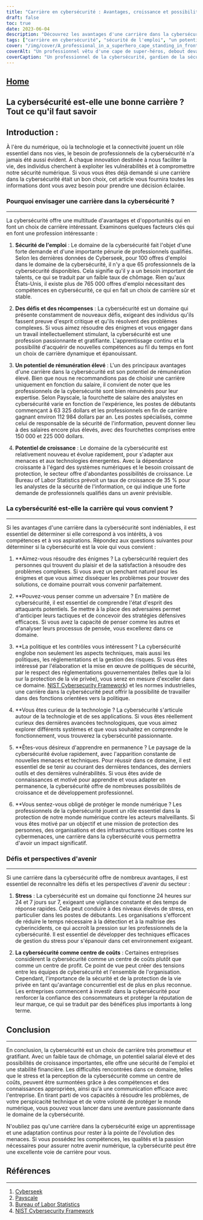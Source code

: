```yaml
---
title: "Carrière en cybersécurité : Avantages, croissance et possibilités de réussite"
draft: false
toc: true
date: 2023-06-04
description: "Découvrez les avantages d'une carrière dans la cybersécurité, notamment la sécurité de l'emploi, le potentiel de rémunération élevé et les nombreuses possibilités d'évolution à l'ère numérique."
tags: ["carrière en cybersécurité", "sécurité de l'emploi", "un potentiel salarial élevé", "opportunités de croissance", "profession de la cybersécurité", "cybermenaces", "sécurité numérique", "la sécurité de l'information", "compétences en matière de cybersécurité", "les professionnels de la cybersécurité", "demande en matière de cybersécurité", "industrie de la cybersécurité", "emplois dans le domaine de la cybersécurité", "perspectives en matière de cybersécurité", "les défis de la cybersécurité", "récompenses pour la cybersécurité", "avenir de la cybersécurité", "l'état d'esprit en matière de cybersécurité", "politique de cybersécurité", "curiosité technologique", "l'apprentissage continu", "gestion du stress", "importance de la cybersécurité", "perception de la cybersécurité", "protection numérique", "développement des compétences en matière de cybersécurité", "monde numérique sauvegarde", "l'évolution des menaces en matière de cybersécurité", "cybersécurité réputation de la marque", "rentabilité des entreprises"]
cover: "/img/cover/A_professional_in_a_superhero_cape_standing_in_front_of_a_computer.png"
coverAlt: "Un professionnel vêtu d'une cape de super-héros, debout devant un écran d'ordinateur avec un bouclier représentant la cybersécurité."
coverCaption: "Un professionnel de la cybersécurité, gardien de la sécurité numérique, équipé du bouclier de protection contre les cybermenaces."
---
```


## [Home](/cyber-security-career-playbook-start/)

## La cybersécurité est-elle une bonne carrière ? Tout ce qu'il faut savoir

Introduction :
-----------------
À l'ère du numérique, où la technologie et la connectivité jouent un rôle essentiel dans nos vies, le besoin de professionnels de la cybersécurité n'a jamais été aussi évident. À chaque innovation destinée à nous faciliter la vie, des individus cherchent à exploiter les vulnérabilités et à compromettre notre sécurité numérique. Si vous vous êtes déjà demandé si une carrière dans la cybersécurité était un bon choix, cet article vous fournira toutes les informations dont vous avez besoin pour prendre une décision éclairée.

### Pourquoi envisager une carrière dans la cybersécurité ?
-----------------
La cybersécurité offre une multitude d'avantages et d'opportunités qui en font un choix de carrière intéressant. Examinons quelques facteurs clés qui en font une profession intéressante :

1. **Sécurité de l'emploi** : Le domaine de la cybersécurité fait l'objet d'une forte demande et d'une importante pénurie de professionnels qualifiés. Selon les dernières données de Cyberseek, pour 100 offres d'emploi dans le domaine de la cybersécurité, il n'y a que 65 professionnels de la cybersécurité disponibles. Cela signifie qu'il y a un besoin important de talents, ce qui se traduit par un faible taux de chômage. Rien qu'aux États-Unis, il existe plus de 765 000 offres d'emploi nécessitant des compétences en cybersécurité, ce qui en fait un choix de carrière sûr et stable.

2. **Des défis et des récompenses** : La cybersécurité est un domaine qui présente constamment de nouveaux défis, exigeant des individus qu'ils fassent preuve d'esprit critique et qu'ils résolvent des problèmes complexes. Si vous aimez résoudre des énigmes et vous engager dans un travail intellectuellement stimulant, la cybersécurité est une profession passionnante et gratifiante. L'apprentissage continu et la possibilité d'acquérir de nouvelles compétences au fil du temps en font un choix de carrière dynamique et épanouissant.

3. **Un potentiel de rémunération élevé** : L'un des principaux avantages d'une carrière dans la cybersécurité est son potentiel de rémunération élevé. Bien que nous ne recommandions pas de choisir une carrière uniquement en fonction du salaire, il convient de noter que les professionnels de la cybersécurité sont bien rémunérés pour leur expertise. Selon Payscale, la fourchette de salaire des analystes en cybersécurité varie en fonction de l'expérience, les postes de débutants commençant à 63 325 dollars et les professionnels en fin de carrière gagnant environ 112 984 dollars par an. Les postes spécialisés, comme celui de responsable de la sécurité de l'information, peuvent donner lieu à des salaires encore plus élevés, avec des fourchettes comprises entre 150 000 et 225 000 dollars.

4. **Potentiel de croissance** : Le domaine de la cybersécurité est relativement nouveau et évolue rapidement, pour s'adapter aux menaces et aux technologies émergentes. Avec la dépendance croissante à l'égard des systèmes numériques et le besoin croissant de protection, le secteur offre d'abondantes possibilités de croissance. Le Bureau of Labor Statistics prévoit un taux de croissance de 35 % pour les analystes de la sécurité de l'information, ce qui indique une forte demande de professionnels qualifiés dans un avenir prévisible.

### La cybersécurité est-elle la carrière qui vous convient ?
-----------------
Si les avantages d'une carrière dans la cybersécurité sont indéniables, il est essentiel de déterminer si elle correspond à vos intérêts, à vos compétences et à vos aspirations. Répondez aux questions suivantes pour déterminer si la cybersécurité est la voie qui vous convient :

1. **Aimez-vous résoudre des énigmes ? La cybersécurité requiert des personnes qui trouvent du plaisir et de la satisfaction à résoudre des problèmes complexes. Si vous avez un penchant naturel pour les énigmes et que vous aimez disséquer les problèmes pour trouver des solutions, ce domaine pourrait vous convenir parfaitement.

2. **Pouvez-vous penser comme un adversaire ? En matière de cybersécurité, il est essentiel de comprendre l'état d'esprit des attaquants potentiels. Se mettre à la place des adversaires permet d'anticiper leurs tactiques et de concevoir des stratégies défensives efficaces. Si vous avez la capacité de penser comme les autres et d'analyser leurs processus de pensée, vous excellerez dans ce domaine.

3. **La politique et les contrôles vous intéressent ? La cybersécurité englobe non seulement les aspects techniques, mais aussi les politiques, les réglementations et la gestion des risques. Si vous êtes intéressé par l'élaboration et la mise en œuvre de politiques de sécurité, par le respect des réglementations gouvernementales (telles que la loi sur la protection de la vie privée), vous serez en mesure d'exceller dans ce domaine. [NIST Cybersecurity Framework](https://www.nist.gov/cyberframework)) et les normes industrielles, une carrière dans la cybersécurité peut offrir la possibilité de travailler dans des fonctions orientées vers la politique.

4. **Vous êtes curieux de la technologie ? La cybersécurité s'articule autour de la technologie et de ses applications. Si vous êtes réellement curieux des dernières avancées technologiques, que vous aimez explorer différents systèmes et que vous souhaitez en comprendre le fonctionnement, vous trouverez la cybersécurité passionnante.

5. **Êtes-vous désireux d'apprendre en permanence ? Le paysage de la cybersécurité évolue rapidement, avec l'apparition constante de nouvelles menaces et techniques. Pour réussir dans ce domaine, il est essentiel de se tenir au courant des dernières tendances, des derniers outils et des dernières vulnérabilités. Si vous êtes avide de connaissances et motivé pour apprendre et vous adapter en permanence, la cybersécurité offre de nombreuses possibilités de croissance et de développement professionnel.

6. **Vous sentez-vous obligé de protéger le monde numérique ? Les professionnels de la cybersécurité jouent un rôle essentiel dans la protection de notre monde numérique contre les acteurs malveillants. Si vous êtes motivé par un objectif et une mission de protection des personnes, des organisations et des infrastructures critiques contre les cybermenaces, une carrière dans la cybersécurité vous permettra d'avoir un impact significatif.

### Défis et perspectives d'avenir
-----------------
Si une carrière dans la cybersécurité offre de nombreux avantages, il est essentiel de reconnaître les défis et les perspectives d'avenir du secteur :

1. **Stress** : La cybersécurité est un domaine qui fonctionne 24 heures sur 24 et 7 jours sur 7, exigeant une vigilance constante et des temps de réponse rapides. Cela peut conduire à des niveaux élevés de stress, en particulier dans les postes de débutants. Les organisations s'efforcent de réduire le temps nécessaire à la détection et à la maîtrise des cyberincidents, ce qui accroît la pression sur les professionnels de la cybersécurité. Il est essentiel de développer des techniques efficaces de gestion du stress pour s'épanouir dans cet environnement exigeant.

2. **La cybersécurité comme centre de coûts** : Certaines entreprises considèrent la cybersécurité comme un centre de coûts plutôt que comme un centre de profit. Ce point de vue peut créer des tensions entre les équipes de cybersécurité et l'ensemble de l'organisation. Cependant, l'importance de la sécurité et de la protection de la vie privée en tant qu'avantage concurrentiel est de plus en plus reconnue. Les entreprises commencent à investir dans la cybersécurité pour renforcer la confiance des consommateurs et protéger la réputation de leur marque, ce qui se traduit par des bénéfices plus importants à long terme.

## Conclusion
-----------------
En conclusion, la cybersécurité est un choix de carrière très prometteur et gratifiant. Avec un faible taux de chômage, un potentiel salarial élevé et des possibilités de croissance importantes, elle offre une sécurité de l'emploi et une stabilité financière. Les difficultés rencontrées dans ce domaine, telles que le stress et la perception de la cybersécurité comme un centre de coûts, peuvent être surmontées grâce à des compétences et des connaissances appropriées, ainsi qu'à une communication efficace avec l'entreprise. En tirant parti de vos capacités à résoudre les problèmes, de votre perspicacité technique et de votre volonté de protéger le monde numérique, vous pouvez vous lancer dans une aventure passionnante dans le domaine de la cybersécurité.

N'oubliez pas qu'une carrière dans la cybersécurité exige un apprentissage et une adaptation continus pour rester à la pointe de l'évolution des menaces. Si vous possédez les compétences, les qualités et la passion nécessaires pour assurer notre avenir numérique, la cybersécurité peut être une excellente voie de carrière pour vous.

## Références
-----------------
1. [Cyberseek](https://www.cyberseek.org/)
2. [Payscale](https://www.payscale.com/)
3. [Bureau of Labor Statistics](https://www.bls.gov/ooh/computer-and-information-technology/information-security-analysts.htm)
4. [NIST Cybersecurity Framework](https://www.nist.gov/cyberframework)
